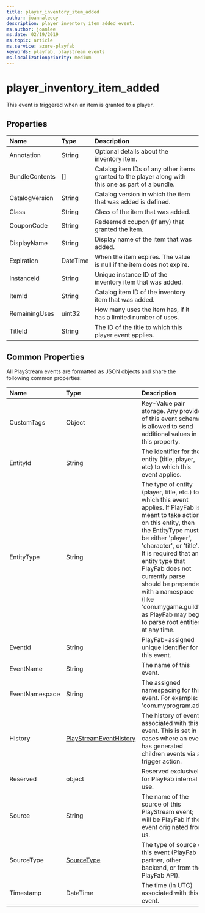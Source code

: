 ```yaml
---
title: player_inventory_item_added
author: joannaleecy
description: player_inventory_item_added event.
ms.author: joanlee
ms.date: 02/19/2019
ms.topic: article
ms.service: azure-playfab
keywords: playfab, playstream events
ms.localizationpriority: medium
---
```


# player_inventory_item_added

This event is triggered when an item is granted to a player.

## Properties

|Name|Type|Description|
| :--------------------|:-------------------|:----------------------|
|Annotation|String|Optional details about the inventory item.|
|BundleContents|[]|Catalog item IDs of any other items granted to the player along with this one as part of a bundle.|
|CatalogVersion|String|Catalog version in which the item that was added is defined.|
|Class|String|Class of the item that was added.|
|CouponCode|String|Redeemed coupon (if any) that granted the item.|
|DisplayName|String|Display name of the item that was added.|
|Expiration|DateTime|When the item expires. The value is null if the item does not expire.|
|InstanceId|String|Unique instance ID of the inventory item that was added.|
|ItemId|String|Catalog item ID of the inventory item that was added.|
|RemainingUses|uint32|How many uses the item has, if it has a limited number of uses.|
|TitleId|String|The ID of the title to which this player event applies.|

## Common Properties

All PlayStream events are formatted as JSON objects and share the following common properties:

|Name|Type|Description|
| :--------------------|:-------------------|:----------------------|
|CustomTags|Object|Key-Value pair storage. Any provider of this event schema is allowed to send additional values in this property.|
|EntityId|String|The identifier for the entity (title, player, etc) to which this event applies.|
|EntityType|String|The type of entity (player, title, etc.) to which this event applies. If PlayFab is meant to take action on this entity, then the EntityType must be either 'player', 'character', or 'title'. It is required that any entity type that PlayFab does not currently parse should be prepended with a namespace (like 'com.mygame.guild') as PlayFab may begin to parse root entities at any time.|
|EventId|String|PlayFab-assigned unique identifier for this event.|
|EventName|String|The name of this event.|
|EventNamespace|String|The assigned namespacing for this event. For example: 'com.myprogram.ads'|
|History|[PlayStreamEventHistory](data-types/playstreameventhistory.md)|The history of events associated with this event. This is set in cases where an event has generated children events via a trigger action.|
|Reserved|object|Reserved exclusively for PlayFab internal use.|
|Source|String|The name of the source of this PlayStream event; will be PlayFab if the event originated from us.|
|SourceType|[SourceType](data-types/sourcetype.md)|The type of source of this event (PlayFab partner, other backend, or from the PlayFab API).|
|Timestamp|DateTime|The time (in UTC) associated with this event.|